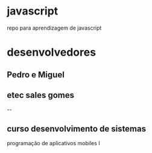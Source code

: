 # javascript
repo para aprendizagem de javascript
# desenvolvedores
Pedro e Miguel
--
## etec sales gomes
--
## curso desenvolvimento de sistemas
programação de aplicativos mobiles I
